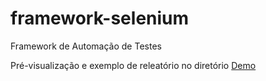 # framework-selenium
Framework de Automação de Testes

Pré-visualização e exemplo de releatório no diretório [Demo](https://github.com/notfounnd/framework-selenium/tree/master/Demo)
